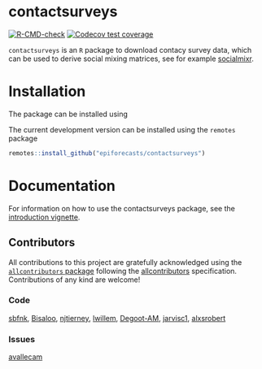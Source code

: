 
# contactsurveys

<!-- badges: start -->

[![R-CMD-check](https://github.com/epiforecasts/contactsurveys/actions/workflows/R-CMD-check.yaml/badge.svg)](https://github.com/epiforecasts/contactsurveys/actions/workflows/R-CMD-check.yaml)
[![Codecov test
coverage](https://codecov.io/gh/epiforecasts/contactsurveys/graph/badge.svg)](https://app.codecov.io/gh/epiforecasts/contactsurveys)
<!-- badges: end -->

`contactsurveys` is an `R` package to download contacy survey data,
which can be used to derive social mixing matrices, see for example
[socialmixr](https://github.com/epiforecasts/socialmixr).

# Installation

The package can be installed using

The current development version can be installed using the `remotes`
package

``` r
remotes::install_github("epiforecasts/contactsurveys")
```

# Documentation

For information on how to use the contactsurveys package, see the
[introduction vignette](TODO).

## Contributors

<!-- ALL-CONTRIBUTORS-LIST:START - Do not remove or modify this section -->
<!-- prettier-ignore-start -->
<!-- markdownlint-disable -->

All contributions to this project are gratefully acknowledged using the
[`allcontributors` package](https://github.com/ropensci/allcontributors)
following the [allcontributors](https://allcontributors.org)
specification. Contributions of any kind are welcome!

### Code

<a href="https://github.com/epiforecasts/contactsurveys/commits?author=sbfnk">sbfnk</a>,
<a href="https://github.com/epiforecasts/contactsurveys/commits?author=Bisaloo">Bisaloo</a>,
<a href="https://github.com/epiforecasts/contactsurveys/commits?author=njtierney">njtierney</a>,
<a href="https://github.com/epiforecasts/contactsurveys/commits?author=lwillem">lwillem</a>,
<a href="https://github.com/epiforecasts/contactsurveys/commits?author=Degoot-AM">Degoot-AM</a>,
<a href="https://github.com/epiforecasts/contactsurveys/commits?author=jarvisc1">jarvisc1</a>,
<a href="https://github.com/epiforecasts/contactsurveys/commits?author=alxsrobert">alxsrobert</a>

### Issues

<a href="https://github.com/epiforecasts/contactsurveys/issues?q=is%3Aissue+author%3Aavallecam">avallecam</a>

<!-- markdownlint-enable -->
<!-- prettier-ignore-end -->
<!-- ALL-CONTRIBUTORS-LIST:END -->
